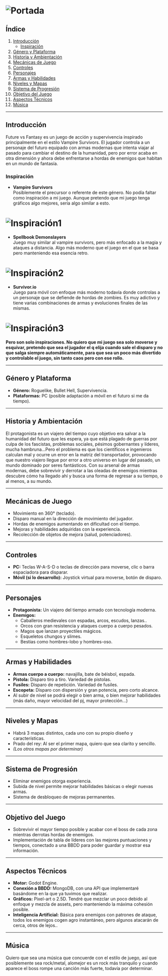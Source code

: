 # ![Portada](./Assets/Pngs/Portada_tfg.jpg)

## Índice

1. [Introducción](#introducción)
    - [Inspiración](#inspiración)
2. [Género y Plataforma](#género-y-plataforma)
3. [Historia y Ambientación](#historia-y-ambientación)
4. [Mecánicas de Juego](#mecánicas-de-juego)
5. [Controles](#controles)
6. [Personajes](#personajes)
7. [Armas y Habilidades](#armas-y-habilidades)
8. [Niveles y Mapas](#niveles-y-mapas)
9. [Sistema de Progresión](#sistema-de-progresión)
10. [Objetivo del Juego](#objetivo-del-juego)
11. [Aspectos Técnicos](#aspectos-técnicos)
12. [Música](#música)

---

## Introducción

Future vs Fantasy es un juego de acción y supervivencia inspirado principalmente en el estilo Vampire Survivors. El jugador controla a un personaje del futuro equipado con armas modernas que intenta viajar al pasado para cambiar el destino de la humanidad, pero por error acaba en otra dimensión y ahora debe enfrentarse a hordas de enemigos que habitan en un mundo de fantasía.

### Inspiración

- **Vampire Survivors**  
Posiblemente el precursor o referente de este género. No podía faltar como inspiración a mi juego. Aunque pretendo que mi juego tenga gráficos algo mejores, sería algo similar a esto.
# ![Inspiración1](./Assets/Pngs/Vampire_inspiration.png)

- **Spellbook Demonslayers**  
Juego muy similar al vampire survivors, pero más enfocado a la magia y ataques a distancia. Algo más moderno que el juego en el que se basa pero manteniendo esa esencia retro.
# ![Inspiración2](./Assets/Pngs/inspiration2.jpg)

- **Survivor.io**  
Juego para móvil con enfoque más moderno todavía donde controlas a un personaje que se defiende de hordas de zombies. Es muy adictivo y tiene varias combinaciones de armas y evoluciones finales de las mismas.
# ![Inspiración3](./Assets/Pngs/inspiration3.jpeg)

**Pero son solo inspiraciones. No quiero que mi juego sea solo moverse y esquivar, pretendo que sea el jugador el q elija cuando sale el disparo y no que salga siempre automáticamente, para que sea un poco más divertido y controlable el juego, sin tanto caos pero con ese rollo.**

---

## Género y Plataforma

- **Género:** Roguelike, Bullet Hell, Supervivencia.  
- **Plataformas:** PC (posible adaptación a móvil en el futuro si me da tiempo).

---

## Historia y Ambientación

El protagonista es un viajero del tiempo cuyo objetivo era salvar a la humanidad del futuro que les espera, ya que está plagado de guerras por culpa de los fascistas, problemas sociales, pésimos gobernantes y líderes, mucha hambruna...Pero el problema es que los científicos e ingenieros calculan mal y ocurre un error en la matriz del transportador, provocando que nuestro viajero llegue por error a otro universo en lugar del pasado, un mundo dominado por seres fantásticos. Con su arsenal de armas modernas, debe sobrevivir y derrotar a las oleadas de enemigos mientras descubre cómo ha llegado ahí y busca una forma de regresar a su tiempo, o al menos, a su mundo.

---

## Mecánicas de Juego

- Movimiento en 360° (teclado).  
- Disparo manual en la dirección de movimiento del jugador.  
- Hordas de enemigos aumentando en dificultad con el tiempo.  
- Mejoras y habilidades adquiridas con la experiencia.  
- Recolección de objetos de mejora (salud, potenciadores).

---

## Controles

- **PC:** Teclas W-A-S-D o teclas de dirección para moverse, clic o barra espaciadora para disparar.  
- **Móvil (si lo desarrollo):** Joystick virtual para moverse, botón de disparo.

---

## Personajes

- **Protagonista:** Un viajero del tiempo armado con tecnología moderna.  
- **Enemigos:**
  - Caballeros medievales con espadas, arcos, escudos, lanzas..  
  - Orcos con gran resistencia y ataques cuerpo a cuerpo pesados.  
  - Magos que lanzan proyectiles mágicos.  
  - Esqueletos chungos y slimes.  
  - Bestias como hombres-lobo y hombres-oso.

---

## Armas y Habilidades

- **Armas cuerpo a cuerpo:** navajilla, bate de béisbol, espada.  
- **Pistola:** Disparo tiro a tiro. Variedad de pistolas.  
- **Fusiles:** Disparo de repetición. Variedad de fusiles.  
- **Escopeta:** Disparo con dispersión y gran potencia, pero corto alcance.  
- Al subir de nivel se podrá elegir o bien arma, o bien mejorar habilidades (más daño, mayor velocidad del pj, mayor protección…)

---

## Niveles y Mapas

- Habrá 3 mapas distintos, cada uno con su propio diseño y características.  
- Prado del rey: Al ser el primer mapa, quiero que sea clarito y sencillo.  
- *(Los otros mapas por determinar)*

---

## Sistema de Progresión

- Eliminar enemigos otorga experiencia.  
- Subida de nivel permite mejorar habilidades básicas o elegir nuevas armas.  
- Sistema de desbloqueo de mejoras permanentes.

---

## Objetivo del Juego

- Sobrevivir el mayor tiempo posible y acabar con el boss de cada zona mientras derrotas hordas de enemigos.  
- Implementación de tabla de líderes con las mejores puntuaciones y tiempos, conectado a una BBDD para poder guardar y mostrar esa información.

---

## Aspectos Técnicos

- **Motor:** Godot Engine.  
- **Conexión a BBDD:** MongoDB, con una API que implementaré basándome en la que ya tuvimos que realizar.  
- **Gráficos:** Pixel-art o 2.5D. Tendré que mezclar un poco debido al enfoque y mezcla de assets, pero manteniendo la máxima cohesión posible.  
- **Inteligencia Artificial:** Básica para enemigos con patrones de ataque, todos los enemigos cogen agro instantáneo, pero algunos atacarán de cerca, otros de lejos..

---

## Música

Quiero que sea una música que concuerde con el estilo de juego, así que posiblemente sea rock/metal, alomejor es un rock más tranquilo y cuando aparece el boss rompe una canción más fuerte, todavía por determinar.

